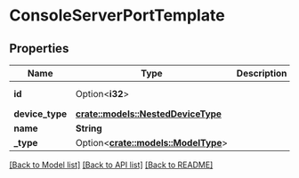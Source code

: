 # ConsoleServerPortTemplate

## Properties

Name | Type | Description | Notes
------------ | ------------- | ------------- | -------------
**id** | Option<**i32**> |  | [optional][readonly]
**device_type** | [**crate::models::NestedDeviceType**](NestedDeviceType.md) |  | 
**name** | **String** |  | 
**_type** | Option<[**crate::models::ModelType**](Type.md)> |  | [optional]

[[Back to Model list]](../README.md#documentation-for-models) [[Back to API list]](../README.md#documentation-for-api-endpoints) [[Back to README]](../README.md)



